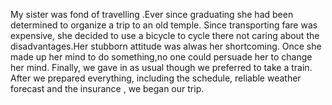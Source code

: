 My sister was fond of travelling .Ever since graduating she had been determined to organize a trip to an old temple. Since transporting fare was expensive, she decided to use a bicycle to cycle there not caring about the disadvantages.Her stubborn attitude was alwas her shortcoming. Once she made up her mind to do something,no one could persuade her to change her mind. Finally, we gave in as usual though we preferred to take a train. After we prepared everything, including the schedule, reliable weather forecast and the insurance , we began our trip.
